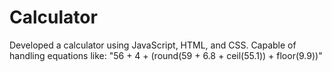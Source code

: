 # Calculator
Developed a calculator using JavaScript, HTML, and CSS. Capable of handling equations like: "56 + 4 + (round(59 + 6.8 + ceil(55.1)) + floor(9.9))"
